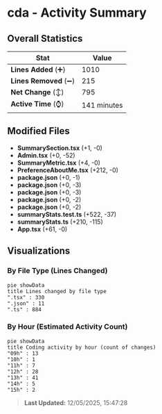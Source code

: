 # cda - Activity Summary 

## Overall Statistics

| Stat                   | Value                                                             |
| ---------------------- | ----------------------------------------------------------------- |
| **Lines Added** (➕)   | 1010                                          |
| **Lines Removed** (➖) | 215                                        |
| **Net Change** (↕)    | 795                |
| **Active Time** (⌚)   | 141 minutes |


## Modified Files
- **SummarySection.tsx** (+1, -0)
- **Admin.tsx** (+0, -52)
- **SummaryMetric.tsx** (+4, -0)
- **PreferenceAboutMe.tsx** (+212, -0)
- **package.json** (+0, -1)
- **package.json** (+0, -3)
- **package.json** (+0, -3)
- **package.json** (+0, -2)
- **package.json** (+0, -2)
- **summaryStats.test.ts** (+522, -37)
- **summaryStats.ts** (+210, -115)
- **App.tsx** (+61, -0)

## Visualizations

### By File Type (Lines Changed)

```mermaid
pie showData
title Lines changed by file type
".tsx" : 330
".json" : 11
".ts" : 884
```

### By Hour (Estimated Activity Count)

```mermaid
pie showData
title Coding activity by hour (count of changes)
"09h" : 13
"10h" : 1
"11h" : 7
"12h" : 28
"13h" : 41
"14h" : 5
"15h" : 2
```


> **Last Updated:** 12/05/2025, 15:47:28